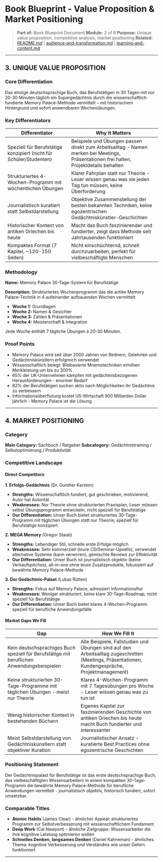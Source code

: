 # Book Blueprint - Value Proposition & Market Positioning

> **Part of:** Book Blueprint Document
> **Module:** 2 of 6
> **Purpose:** Unique value proposition, competitive analysis, market positioning
> **Related:** [README.md](./README.md) | [audience-and-transformation.md](./audience-and-transformation.md) | [learning-and-content.md](./learning-and-content.md)

---

## 3. UNIQUE VALUE PROPOSITION

### Core Differentiation

Das einzige deutschsprachige Buch, das Berufstätigen in 30 Tagen mit nur 20-30 Minuten täglich ein Supergedächtnis durch die wissenschaftlich fundierte Memory Palace-Methode vermittelt – mit historischem Hintergrund und sofort anwendbaren Wochenübungen.

### Key Differentiators

| Differentiator | Why It Matters |
|----------------|----------------|
| Speziell für Berufstätige konzipiert (nicht für Schüler/Studenten) | Beispiele und Übungen passen direkt zum Arbeitsalltag - Namen merken bei Meetings, Präsentationen frei halten, Projektdetails behalten |
| Strukturiertes 4-Wochen-Programm mit wöchentlichen Übungen | Klarer Fahrplan statt nur Theorie - Leser wissen genau was sie jeden Tag tun müssen, keine Überforderung |
| Journalistisch kuratiert statt Selbstdarstellung | Objektive Zusammenstellung der besten bekannten Techniken, keine egozentrischen Gedächtniskünstler-Geschichten |
| Historischer Kontext von antiken Griechen bis heute | Macht das Buch faszinierender und fundierter, zeigt dass Methode seit Jahrtausenden funktioniert |
| Kompaktes Format (7 Kapitel, ~120-150 Seiten) | Nicht einschüchternd, schnell durchzuarbeiten, perfekt für vielbeschäftigte Menschen |

### Methodology

**Name:** Memory Palace 30-Tage-System für Berufstätige

**Description:** Strukturiertes Wochenprogramm das die antike Memory Palace-Technik in 4 aufeinander aufbauenden Wochen vermittelt:
- **Woche 1:** Grundlagen
- **Woche 2:** Namen & Gesichter
- **Woche 3:** Zahlen & Präsentationen
- **Woche 4:** Meisterschaft & Integration

Jede Woche enthält 7 tägliche Übungen à 20-30 Minuten.

### Proof Points

- Memory Palace wird seit über 2000 Jahren von Rednern, Gelehrten und Gedächtniskünstlern erfolgreich verwendet
- Wissenschaftlich belegt: Bildbasierte Mnemotechniken erhöhen Merkleistung um bis zu 300%
- 65% der UK-Unternehmen kämpfen mit gedächtnisbezogenen Herausforderungen - enormer Bedarf
- 82% der Berufstätigen suchen aktiv nach Möglichkeiten ihr Gedächtnis zu verbessern
- Informationsüberflutung kostet US-Wirtschaft 900 Milliarden Dollar jährlich - Memory Palace ist die Lösung

---

## 4. MARKET POSITIONING

### Category

**Main Category:** Sachbuch / Ratgeber
**Subcategory:** Gedächtnistraining / Selbstoptimierung / Produktivität

### Competitive Landscape

#### Direct Competitors

**1. Erfolgs-Gedächtnis** (Dr. Gunther Karsten)
- **Strengths:** Wissenschaftlich fundiert, gut geschrieben, motivierend, Autor hat Autorität
- **Weaknesses:** Nur Theorie ohne strukturierten Praxisplan, Leser müssen selbst Übungsprogramm entwickeln, nicht speziell für Berufstätige
- **Our Differentiation:** Unser Buch bietet strukturiertes 30-Tage-Programm mit täglichen Übungen statt nur Theorie, speziell für Berufstätige konzipiert

**2. MEGA Memory** (Gregor Staub)
- **Strengths:** Lebendiger Stil, schnelle erste Erfolge möglich
- **Weaknesses:** Sehr kommerziell (teure CD/Seminar-Upsells), verwendet alternative Systeme (kann verwirren), gemischte Reviews zur Effektivität
- **Our Differentiation:** Unser Buch ist journalistisch objektiv (keine Verkaufspitches), all-in-one ohne teure Zusatzprodukte, fokussiert auf bewährte Memory Palace-Methode

**3. Der Gedächtnis-Palast** (Lukas Rütten)
- **Strengths:** Fokus auf Memory Palace, adressiert Informationsflut
- **Weaknesses:** Weniger strukturiert, keine klare 30-Tage-Roadmap, nicht speziell für Berufstätige
- **Our Differentiation:** Unser Buch bietet klares 4-Wochen-Programm speziell für berufliche Anwendungsfälle

#### Market Gaps We Fill

| Gap | How We Fill It |
|-----|----------------|
| Kein deutschsprachiges Buch speziell für Berufstätige mit beruflichen Anwendungsbeispielen | Alle Beispiele, Fallstudien und Übungen sind auf den Arbeitsalltag zugeschnitten (Meetings, Präsentationen, Kundengespräche, Projektmanagement) |
| Keine strukturierten 30-Tage-Programme mit täglichen Übungen - meist nur Theorie | Klares 4-Wochen-Programm mit 7 Tagesübungen pro Woche - Leser wissen genau was zu tun ist |
| Wenig historischer Kontext in bestehenden Büchern | Eigenes Kapitel zur faszinierenden Geschichte von antiken Griechen bis heute macht Buch fundierter und interessanter |
| Meist Selbstdarstellung von Gedächtniskünstlern statt objektiver Kuration | Journalistischer Ansatz - kuratierte Best Practices ohne egozentrische Geschichten |

### Positioning Statement

Der Gedächtnispalast für Berufstätige ist das erste deutschsprachige Buch, das vielbeschäftigten Wissensarbeitern in einem kompakten 30-Tage-Programm die bewährte Memory Palace-Methode für berufliche Anwendungen vermittelt - journalistisch objektiv, historisch fundiert, sofort umsetzbar.

### Comparable Titles

- **Atomic Habits** (James Clear) - ähnlicher Appeal: strukturiertes Programm zur Selbstverbesserung mit wissenschaftlichem Fundament
- **Deep Work** (Cal Newport) - ähnliche Zielgruppe: Wissensarbeiter die ihre kognitive Leistung optimieren wollen
- **Schnelles Denken, langsames Denken** (Daniel Kahneman) - ähnliches Thema: kognitive Verbesserung und Verständnis wie unser Gehirn funktioniert

---
